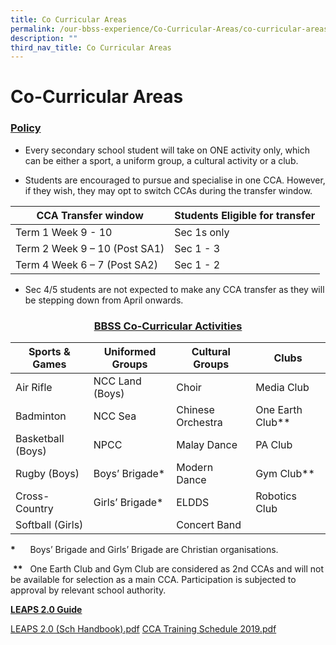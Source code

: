 ```yaml
---
title: Co Curricular Areas
permalink: /our-bbss-experience/Co-Curricular-Areas/co-curricular-areas/
description: ""
third_nav_title: Co Curricular Areas
---
```

# Co-Curricular Areas

### <u>Policy</u>


*   Every secondary school student will take on ONE activity only, which can be either a sport, a uniform group, a cultural activity or a club.

*   Students are encouraged to pursue and specialise in one CCA. However, if they wish, they may opt to switch CCAs during the transfer window.


| CCA Transfer window           | Students Eligible for transfer |
|-------------------------------|--------------------------------|
| Term 1 Week 9 - 10            | Sec 1s only                    |
| Term 2 Week 9 – 10 (Post SA1) | Sec 1 - 3                      |
| Term 4 Week 6 – 7 (Post SA2)  | Sec 1 - 2                      |

*   Sec 4/5 students are not expected to make any CCA transfer as they will be stepping down from April onwards.

### <center><u>BBSS Co-Curricular Activities</u></center>

| Sports & Games    | Uniformed Groups | Cultural Groups   | Clubs                |
|-------------------|------------------|-------------------|----------------------|
| Air Rifle         | NCC Land (Boys)  | Choir             | Media Club<br>       |
| Badminton         | NCC Sea          | Chinese Orchestra | One Earth Club**<br> |
| Basketball (Boys) | NPCC             | Malay Dance       | PA Club<br>          |
| Rugby (Boys)      | Boys’ Brigade*   | Modern Dance      | Gym Club**<br>       |
| Cross-Country     | Girls’ Brigade*  | ELDDS             | Robotics Club        |
| Softball (Girls)  |                  | Concert Band      |                      |

**\***      Boys’ Brigade and Girls’ Brigade are Christian organisations. 

 **\*\***   One Earth Club and Gym Club are considered as 2nd CCAs and will not be available for selection as a main CCA. Participation is subjected to approval by relevant school authority.
 
 <b><u>LEAPS 2.0 Guide</u></b>
 
 [LEAPS 2.0 (Sch Handbook).pdf](/files/Our%20bbss%20experience/LEAPS%202%20(Sch%20Handbook).pdf)
[CCA Training Schedule 2019.pdf](/files/Our%20bbss%20experience/CCA%20Training%20Schedule%202019.pdf)
